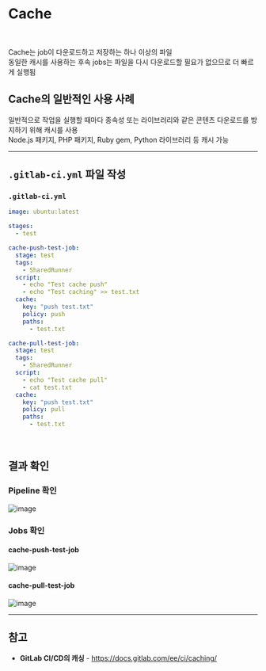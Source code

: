 # Cache

<br>

Cache는 job이 다운로드하고 저장하는 하나 이상의 파일  
동일한 캐시를 사용하는 후속 jobs는 파일을 다시 다운로드할 필요가 없으므로 더 빠르게 실행됨

## Cache의 일반적인 사용 사례
일반적으로 작업을 실행할 때마다 종속성 또는 라이브러리와 같은 콘텐츠 다운로드를 방지하기 위해 캐시를 사용  
Node.js 패키지, PHP 패키지, Ruby gem, Python 라이브러리 등 캐시 가능

<hr>

## `.gitlab-ci.yml` 파일 작성

### `.gitlab-ci.yml`
```yaml
image: ubuntu:latest

stages:
  - test

cache-push-test-job:
  stage: test
  tags:
    - SharedRunner
  script:
    - echo "Test cache push"
    - echo "Test caching" >> test.txt
  cache:
    key: "push test.txt"
    policy: push
    paths:
      - test.txt

cache-pull-test-job:
  stage: test
  tags:
    - SharedRunner
  script:
    - echo "Test cache pull"
    - cat test.txt
  cache:
    key: "push test.txt"
    policy: pull
    paths:
      - test.txt
```

<br>

## 결과 확인

### Pipeline 확인
![image](https://user-images.githubusercontent.com/46125158/193397364-ed540075-ceaa-4b5f-a038-eb2efb65282e.png)

### Jobs 확인
#### cache-push-test-job
![image](https://user-images.githubusercontent.com/46125158/193397826-0a16a0b8-ef5b-4037-b2a9-56a044b3592d.png)

#### cache-pull-test-job
![image](https://user-images.githubusercontent.com/46125158/193397796-2f0cc477-523b-4ec8-a069-99502988a33b.png)

<hr>

## 참고
- **GitLab CI/CD의 캐싱** - https://docs.gitlab.com/ee/ci/caching/
